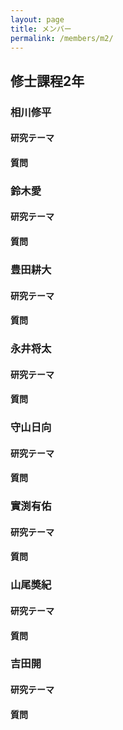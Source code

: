 ```yaml
---
layout: page
title: メンバー
permalink: /members/m2/
---
```


## 修士課程2年

### 相川修平

#### 研究テーマ

#### 質問

### 鈴木愛

#### 研究テーマ

#### 質問

### 豊田耕大

#### 研究テーマ

#### 質問

### 永井将太

#### 研究テーマ

#### 質問

### 守山日向

#### 研究テーマ

#### 質問

### 實渕有佑

#### 研究テーマ

#### 質問

### 山尾奬紀

#### 研究テーマ

#### 質問

### 吉田開

#### 研究テーマ

#### 質問
